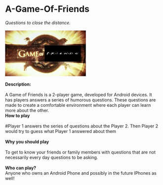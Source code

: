 # A-Game-Of-Friends

<i>Questions to close the distance.</i><br> </br>
<img src = https://github.com/jsannyjr/A-Game-Of-Friends/blob/master/Image/logo.jpg >

<b> Description:</b></br>
</br>
A Game of Friends is a 2-player game, developed for Android devices. It has players answers a series of humorous questions. These questions are made to create a comfortable environment where each player can learn more about the other.
</br>
<b>How to play</b> </br>
</br>
#Player 1 answers the series of questions about the Player 2. Then Player 2 would try to guess what Player 1 answered about them </br>
</br>
<b>Why you should play </b> </br>
</br>
To get to know your friends or family members with questions that are not necessarily every day questions to be asking. </br>
</br>
<b> Who can play? </b> </br>
Anyone who owns an Android Phone and possibly in the future IPhones as well! 



